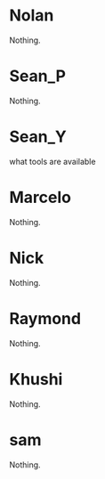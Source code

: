 # Nolan

Nothing.

# Sean_P

Nothing.

# Sean_Y

what tools are available

# Marcelo

Nothing.

# Nick

Nothing.

# Raymond

Nothing.

# Khushi

Nothing.

# sam

Nothing.
